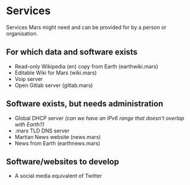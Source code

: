 
# Services

Services Mars might need and can be provided for by a person or organisation.

## For which data and software exists
* Read-only Wikipedia (en) copy from Earth (earthwiki.mars)
* Editable Wiki for Mars (wiki.mars)
* Voip server
* Open Gitlab server (gitlab.mars)

## Software exists, but needs administration
* Global DHCP server *(can we have an IPv6 range that doesn't overlap with Earth?)*
* .mars TLD DNS server
* Martian News website (news.mars)
* News from Earth (earthnews.mars)

## Software/websites to develop
* A social media equivalent of Twitter

